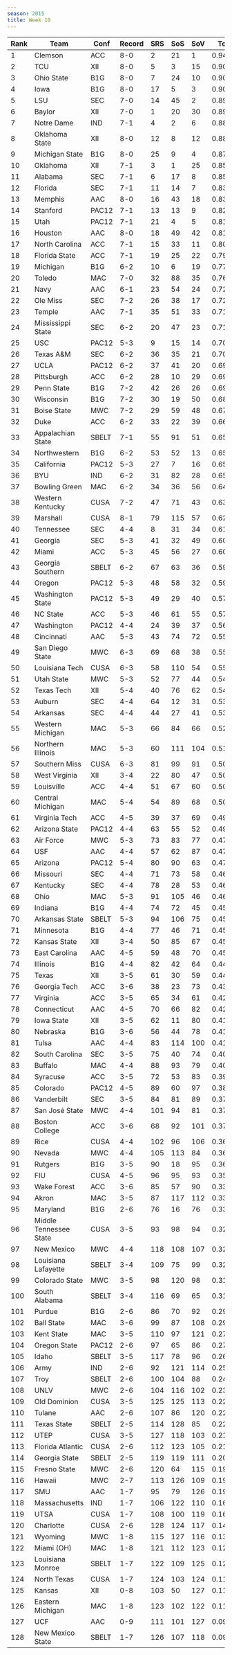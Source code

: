```yaml
---
season: 2015
title: Week 10
---
```

<table class="display"><thead><tr><th>Rank</th><th>Team</th><th>Conf</th><th>Record</th><th>SRS</th><th>SoS</th><th>SoV</th><th>Total</th></tr></thead><tbody>
<tr><td>1</td><td>Clemson</td><td>ACC</td><td>8-0</td><td>2</td><td>21</td><td>1</td><td>0.94284</td></tr>
<tr><td>2</td><td>TCU</td><td>XII</td><td>8-0</td><td>5</td><td>3</td><td>15</td><td>0.90748</td></tr>
<tr><td>3</td><td>Ohio State</td><td>B1G</td><td>8-0</td><td>7</td><td>24</td><td>10</td><td>0.90541</td></tr>
<tr><td>4</td><td>Iowa</td><td>B1G</td><td>8-0</td><td>17</td><td>5</td><td>3</td><td>0.90176</td></tr>
<tr><td>5</td><td>LSU</td><td>SEC</td><td>7-0</td><td>14</td><td>45</td><td>2</td><td>0.89774</td></tr>
<tr><td>6</td><td>Baylor</td><td>XII</td><td>7-0</td><td>1</td><td>20</td><td>30</td><td>0.89370</td></tr>
<tr><td>7</td><td>Notre Dame</td><td>IND</td><td>7-1</td><td>4</td><td>2</td><td>6</td><td>0.88729</td></tr>
<tr><td>8</td><td>Oklahoma State</td><td>XII</td><td>8-0</td><td>12</td><td>8</td><td>12</td><td>0.88028</td></tr>
<tr><td>9</td><td>Michigan State</td><td>B1G</td><td>8-0</td><td>25</td><td>9</td><td>4</td><td>0.87518</td></tr>
<tr><td>10</td><td>Oklahoma</td><td>XII</td><td>7-1</td><td>3</td><td>1</td><td>25</td><td>0.85995</td></tr>
<tr><td>11</td><td>Alabama</td><td>SEC</td><td>7-1</td><td>6</td><td>17</td><td>8</td><td>0.85733</td></tr>
<tr><td>12</td><td>Florida</td><td>SEC</td><td>7-1</td><td>11</td><td>14</td><td>7</td><td>0.83570</td></tr>
<tr><td>13</td><td>Memphis</td><td>AAC</td><td>8-0</td><td>16</td><td>43</td><td>18</td><td>0.83197</td></tr>
<tr><td>14</td><td>Stanford</td><td>PAC12</td><td>7-1</td><td>13</td><td>13</td><td>9</td><td>0.82712</td></tr>
<tr><td>15</td><td>Utah</td><td>PAC12</td><td>7-1</td><td>21</td><td>4</td><td>5</td><td>0.81882</td></tr>
<tr><td>16</td><td>Houston</td><td>AAC</td><td>8-0</td><td>18</td><td>49</td><td>42</td><td>0.81131</td></tr>
<tr><td>17</td><td>North Carolina</td><td>ACC</td><td>7-1</td><td>15</td><td>33</td><td>11</td><td>0.80365</td></tr>
<tr><td>18</td><td>Florida State</td><td>ACC</td><td>7-1</td><td>19</td><td>25</td><td>22</td><td>0.79731</td></tr>
<tr><td>19</td><td>Michigan</td><td>B1G</td><td>6-2</td><td>10</td><td>6</td><td>19</td><td>0.77028</td></tr>
<tr><td>20</td><td>Toledo</td><td>MAC</td><td>7-0</td><td>32</td><td>88</td><td>35</td><td>0.76853</td></tr>
<tr><td>21</td><td>Navy</td><td>AAC</td><td>6-1</td><td>23</td><td>54</td><td>24</td><td>0.72340</td></tr>
<tr><td>22</td><td>Ole Miss</td><td>SEC</td><td>7-2</td><td>26</td><td>38</td><td>17</td><td>0.72188</td></tr>
<tr><td>23</td><td>Temple</td><td>AAC</td><td>7-1</td><td>35</td><td>51</td><td>33</td><td>0.71673</td></tr>
<tr><td>24</td><td>Mississippi State</td><td>SEC</td><td>6-2</td><td>20</td><td>47</td><td>23</td><td>0.71079</td></tr>
<tr><td>25</td><td>USC</td><td>PAC12</td><td>5-3</td><td>9</td><td>15</td><td>14</td><td>0.70551</td></tr>
<tr><td>26</td><td>Texas A&M</td><td>SEC</td><td>6-2</td><td>36</td><td>35</td><td>21</td><td>0.70035</td></tr>
<tr><td>27</td><td>UCLA</td><td>PAC12</td><td>6-2</td><td>37</td><td>41</td><td>20</td><td>0.69402</td></tr>
<tr><td>28</td><td>Pittsburgh</td><td>ACC</td><td>6-2</td><td>28</td><td>10</td><td>29</td><td>0.69250</td></tr>
<tr><td>29</td><td>Penn State</td><td>B1G</td><td>7-2</td><td>42</td><td>26</td><td>26</td><td>0.69019</td></tr>
<tr><td>30</td><td>Wisconsin</td><td>B1G</td><td>7-2</td><td>30</td><td>19</td><td>50</td><td>0.68464</td></tr>
<tr><td>31</td><td>Boise State</td><td>MWC</td><td>7-2</td><td>29</td><td>59</td><td>48</td><td>0.67147</td></tr>
<tr><td>32</td><td>Duke</td><td>ACC</td><td>6-2</td><td>33</td><td>22</td><td>39</td><td>0.66763</td></tr>
<tr><td>33</td><td>Appalachian State</td><td>SBELT</td><td>7-1</td><td>55</td><td>91</td><td>51</td><td>0.65758</td></tr>
<tr><td>34</td><td>Northwestern</td><td>B1G</td><td>6-2</td><td>53</td><td>52</td><td>13</td><td>0.65641</td></tr>
<tr><td>35</td><td>California</td><td>PAC12</td><td>5-3</td><td>27</td><td>7</td><td>16</td><td>0.65632</td></tr>
<tr><td>36</td><td>BYU</td><td>IND</td><td>6-2</td><td>31</td><td>82</td><td>28</td><td>0.65391</td></tr>
<tr><td>37</td><td>Bowling Green</td><td>MAC</td><td>6-2</td><td>34</td><td>36</td><td>56</td><td>0.64723</td></tr>
<tr><td>38</td><td>Western Kentucky</td><td>CUSA</td><td>7-2</td><td>47</td><td>71</td><td>43</td><td>0.63035</td></tr>
<tr><td>39</td><td>Marshall</td><td>CUSA</td><td>8-1</td><td>79</td><td>115</td><td>57</td><td>0.62884</td></tr>
<tr><td>40</td><td>Tennessee</td><td>SEC</td><td>4-4</td><td>8</td><td>31</td><td>34</td><td>0.61254</td></tr>
<tr><td>41</td><td>Georgia</td><td>SEC</td><td>5-3</td><td>41</td><td>32</td><td>49</td><td>0.60489</td></tr>
<tr><td>42</td><td>Miami</td><td>ACC</td><td>5-3</td><td>45</td><td>56</td><td>27</td><td>0.60136</td></tr>
<tr><td>43</td><td>Georgia Southern</td><td>SBELT</td><td>6-2</td><td>67</td><td>63</td><td>36</td><td>0.59528</td></tr>
<tr><td>44</td><td>Oregon</td><td>PAC12</td><td>5-3</td><td>48</td><td>58</td><td>32</td><td>0.59181</td></tr>
<tr><td>45</td><td>Washington State</td><td>PAC12</td><td>5-3</td><td>49</td><td>29</td><td>40</td><td>0.57902</td></tr>
<tr><td>46</td><td>NC State</td><td>ACC</td><td>5-3</td><td>46</td><td>61</td><td>55</td><td>0.57065</td></tr>
<tr><td>47</td><td>Washington</td><td>PAC12</td><td>4-4</td><td>24</td><td>39</td><td>37</td><td>0.56049</td></tr>
<tr><td>48</td><td>Cincinnati</td><td>AAC</td><td>5-3</td><td>43</td><td>74</td><td>72</td><td>0.55949</td></tr>
<tr><td>49</td><td>San Diego State</td><td>MWC</td><td>6-3</td><td>69</td><td>68</td><td>38</td><td>0.55796</td></tr>
<tr><td>50</td><td>Louisiana Tech</td><td>CUSA</td><td>6-3</td><td>58</td><td>110</td><td>54</td><td>0.55354</td></tr>
<tr><td>51</td><td>Utah State</td><td>MWC</td><td>5-3</td><td>52</td><td>77</td><td>44</td><td>0.54261</td></tr>
<tr><td>52</td><td>Texas Tech</td><td>XII</td><td>5-4</td><td>40</td><td>76</td><td>62</td><td>0.54010</td></tr>
<tr><td>53</td><td>Auburn</td><td>SEC</td><td>4-4</td><td>64</td><td>12</td><td>31</td><td>0.53414</td></tr>
<tr><td>54</td><td>Arkansas</td><td>SEC</td><td>4-4</td><td>44</td><td>27</td><td>41</td><td>0.53287</td></tr>
<tr><td>55</td><td>Western Michigan</td><td>MAC</td><td>5-3</td><td>66</td><td>84</td><td>66</td><td>0.52405</td></tr>
<tr><td>56</td><td>Northern Illinois</td><td>MAC</td><td>5-3</td><td>60</td><td>111</td><td>104</td><td>0.51894</td></tr>
<tr><td>57</td><td>Southern Miss</td><td>CUSA</td><td>6-3</td><td>81</td><td>99</td><td>91</td><td>0.50885</td></tr>
<tr><td>58</td><td>West Virginia</td><td>XII</td><td>3-4</td><td>22</td><td>80</td><td>47</td><td>0.50651</td></tr>
<tr><td>59</td><td>Louisville</td><td>ACC</td><td>4-4</td><td>51</td><td>67</td><td>60</td><td>0.50165</td></tr>
<tr><td>60</td><td>Central Michigan</td><td>MAC</td><td>5-4</td><td>54</td><td>89</td><td>68</td><td>0.50098</td></tr>
<tr><td>61</td><td>Virginia Tech</td><td>ACC</td><td>4-5</td><td>39</td><td>37</td><td>69</td><td>0.49843</td></tr>
<tr><td>62</td><td>Arizona State</td><td>PAC12</td><td>4-4</td><td>63</td><td>55</td><td>52</td><td>0.49409</td></tr>
<tr><td>63</td><td>Air Force</td><td>MWC</td><td>5-3</td><td>73</td><td>83</td><td>77</td><td>0.47980</td></tr>
<tr><td>64</td><td>USF</td><td>AAC</td><td>4-4</td><td>57</td><td>62</td><td>87</td><td>0.47894</td></tr>
<tr><td>65</td><td>Arizona</td><td>PAC12</td><td>5-4</td><td>80</td><td>90</td><td>63</td><td>0.47318</td></tr>
<tr><td>66</td><td>Missouri</td><td>SEC</td><td>4-4</td><td>71</td><td>73</td><td>58</td><td>0.46949</td></tr>
<tr><td>67</td><td>Kentucky</td><td>SEC</td><td>4-4</td><td>78</td><td>28</td><td>53</td><td>0.46884</td></tr>
<tr><td>68</td><td>Ohio</td><td>MAC</td><td>5-3</td><td>91</td><td>105</td><td>46</td><td>0.46539</td></tr>
<tr><td>69</td><td>Indiana</td><td>B1G</td><td>4-4</td><td>74</td><td>72</td><td>45</td><td>0.45836</td></tr>
<tr><td>70</td><td>Arkansas State</td><td>SBELT</td><td>5-3</td><td>94</td><td>106</td><td>75</td><td>0.45328</td></tr>
<tr><td>71</td><td>Minnesota</td><td>B1G</td><td>4-4</td><td>77</td><td>46</td><td>71</td><td>0.45209</td></tr>
<tr><td>72</td><td>Kansas State</td><td>XII</td><td>3-4</td><td>50</td><td>85</td><td>67</td><td>0.45201</td></tr>
<tr><td>73</td><td>East Carolina</td><td>AAC</td><td>4-5</td><td>59</td><td>48</td><td>70</td><td>0.45200</td></tr>
<tr><td>74</td><td>Illinois</td><td>B1G</td><td>4-4</td><td>82</td><td>42</td><td>64</td><td>0.44998</td></tr>
<tr><td>75</td><td>Texas</td><td>XII</td><td>3-5</td><td>61</td><td>30</td><td>59</td><td>0.44740</td></tr>
<tr><td>76</td><td>Georgia Tech</td><td>ACC</td><td>3-6</td><td>38</td><td>23</td><td>73</td><td>0.43898</td></tr>
<tr><td>77</td><td>Virginia</td><td>ACC</td><td>3-5</td><td>65</td><td>34</td><td>61</td><td>0.42826</td></tr>
<tr><td>78</td><td>Connecticut</td><td>AAC</td><td>4-5</td><td>70</td><td>66</td><td>82</td><td>0.42227</td></tr>
<tr><td>79</td><td>Iowa State</td><td>XII</td><td>3-5</td><td>62</td><td>11</td><td>80</td><td>0.41967</td></tr>
<tr><td>80</td><td>Nebraska</td><td>B1G</td><td>3-6</td><td>56</td><td>44</td><td>78</td><td>0.41631</td></tr>
<tr><td>81</td><td>Tulsa</td><td>AAC</td><td>4-4</td><td>83</td><td>114</td><td>100</td><td>0.41504</td></tr>
<tr><td>82</td><td>South Carolina</td><td>SEC</td><td>3-5</td><td>75</td><td>40</td><td>74</td><td>0.40492</td></tr>
<tr><td>83</td><td>Buffalo</td><td>MAC</td><td>4-4</td><td>88</td><td>93</td><td>79</td><td>0.40201</td></tr>
<tr><td>84</td><td>Syracuse</td><td>ACC</td><td>3-5</td><td>72</td><td>53</td><td>83</td><td>0.39452</td></tr>
<tr><td>85</td><td>Colorado</td><td>PAC12</td><td>4-5</td><td>89</td><td>60</td><td>97</td><td>0.38742</td></tr>
<tr><td>86</td><td>Vanderbilt</td><td>SEC</td><td>3-5</td><td>84</td><td>81</td><td>89</td><td>0.37186</td></tr>
<tr><td>87</td><td>San José State</td><td>MWC</td><td>4-4</td><td>101</td><td>94</td><td>81</td><td>0.37143</td></tr>
<tr><td>88</td><td>Boston College</td><td>ACC</td><td>3-6</td><td>68</td><td>92</td><td>101</td><td>0.37014</td></tr>
<tr><td>89</td><td>Rice</td><td>CUSA</td><td>4-4</td><td>102</td><td>96</td><td>106</td><td>0.36538</td></tr>
<tr><td>90</td><td>Nevada</td><td>MWC</td><td>4-4</td><td>105</td><td>113</td><td>84</td><td>0.36363</td></tr>
<tr><td>91</td><td>Rutgers</td><td>B1G</td><td>3-5</td><td>90</td><td>18</td><td>95</td><td>0.36218</td></tr>
<tr><td>92</td><td>FIU</td><td>CUSA</td><td>4-5</td><td>96</td><td>95</td><td>93</td><td>0.35196</td></tr>
<tr><td>93</td><td>Wake Forest</td><td>ACC</td><td>3-6</td><td>85</td><td>57</td><td>90</td><td>0.33936</td></tr>
<tr><td>94</td><td>Akron</td><td>MAC</td><td>3-5</td><td>87</td><td>117</td><td>112</td><td>0.33735</td></tr>
<tr><td>95</td><td>Maryland</td><td>B1G</td><td>2-6</td><td>76</td><td>16</td><td>76</td><td>0.33594</td></tr>
<tr><td>96</td><td>Middle Tennessee State</td><td>CUSA</td><td>3-5</td><td>93</td><td>98</td><td>94</td><td>0.32970</td></tr>
<tr><td>97</td><td>New Mexico</td><td>MWC</td><td>4-4</td><td>118</td><td>108</td><td>107</td><td>0.32300</td></tr>
<tr><td>98</td><td>Louisiana Lafayette</td><td>SBELT</td><td>3-4</td><td>109</td><td>75</td><td>99</td><td>0.32265</td></tr>
<tr><td>99</td><td>Colorado State</td><td>MWC</td><td>3-5</td><td>98</td><td>120</td><td>98</td><td>0.31439</td></tr>
<tr><td>100</td><td>South Alabama</td><td>SBELT</td><td>3-4</td><td>116</td><td>69</td><td>65</td><td>0.31395</td></tr>
<tr><td>101</td><td>Purdue</td><td>B1G</td><td>2-6</td><td>86</td><td>70</td><td>92</td><td>0.29299</td></tr>
<tr><td>102</td><td>Ball State</td><td>MAC</td><td>3-6</td><td>99</td><td>87</td><td>108</td><td>0.29134</td></tr>
<tr><td>103</td><td>Kent State</td><td>MAC</td><td>3-5</td><td>110</td><td>97</td><td>121</td><td>0.27488</td></tr>
<tr><td>104</td><td>Oregon State</td><td>PAC12</td><td>2-6</td><td>97</td><td>65</td><td>86</td><td>0.27372</td></tr>
<tr><td>105</td><td>Idaho</td><td>SBELT</td><td>3-5</td><td>117</td><td>78</td><td>96</td><td>0.26368</td></tr>
<tr><td>106</td><td>Army</td><td>IND</td><td>2-6</td><td>92</td><td>121</td><td>114</td><td>0.25193</td></tr>
<tr><td>107</td><td>Troy</td><td>SBELT</td><td>2-6</td><td>100</td><td>104</td><td>88</td><td>0.24663</td></tr>
<tr><td>108</td><td>UNLV</td><td>MWC</td><td>2-6</td><td>104</td><td>116</td><td>102</td><td>0.23367</td></tr>
<tr><td>109</td><td>Old Dominion</td><td>CUSA</td><td>3-5</td><td>125</td><td>125</td><td>113</td><td>0.22990</td></tr>
<tr><td>110</td><td>Tulane</td><td>AAC</td><td>2-6</td><td>107</td><td>86</td><td>120</td><td>0.22811</td></tr>
<tr><td>111</td><td>Texas State</td><td>SBELT</td><td>2-5</td><td>114</td><td>128</td><td>85</td><td>0.22378</td></tr>
<tr><td>112</td><td>UTEP</td><td>CUSA</td><td>3-5</td><td>127</td><td>118</td><td>103</td><td>0.21860</td></tr>
<tr><td>113</td><td>Florida Atlantic</td><td>CUSA</td><td>2-6</td><td>112</td><td>123</td><td>105</td><td>0.21366</td></tr>
<tr><td>114</td><td>Georgia State</td><td>SBELT</td><td>2-5</td><td>119</td><td>119</td><td>111</td><td>0.20789</td></tr>
<tr><td>115</td><td>Fresno State</td><td>MWC</td><td>2-6</td><td>120</td><td>64</td><td>115</td><td>0.19808</td></tr>
<tr><td>116</td><td>Hawaii</td><td>MWC</td><td>2-7</td><td>113</td><td>126</td><td>109</td><td>0.19533</td></tr>
<tr><td>117</td><td>SMU</td><td>AAC</td><td>1-7</td><td>95</td><td>79</td><td>126</td><td>0.19255</td></tr>
<tr><td>118</td><td>Massachusetts</td><td>IND</td><td>1-7</td><td>106</td><td>122</td><td>110</td><td>0.16625</td></tr>
<tr><td>119</td><td>UTSA</td><td>CUSA</td><td>1-7</td><td>108</td><td>100</td><td>119</td><td>0.16000</td></tr>
<tr><td>120</td><td>Charlotte</td><td>CUSA</td><td>2-6</td><td>128</td><td>124</td><td>117</td><td>0.14206</td></tr>
<tr><td>121</td><td>Wyoming</td><td>MWC</td><td>1-8</td><td>115</td><td>127</td><td>116</td><td>0.13175</td></tr>
<tr><td>122</td><td>Miami (OH)</td><td>MAC</td><td>1-8</td><td>121</td><td>112</td><td>123</td><td>0.12317</td></tr>
<tr><td>123</td><td>Louisiana Monroe</td><td>SBELT</td><td>1-7</td><td>122</td><td>109</td><td>125</td><td>0.12168</td></tr>
<tr><td>124</td><td>North Texas</td><td>CUSA</td><td>1-7</td><td>124</td><td>103</td><td>124</td><td>0.11791</td></tr>
<tr><td>125</td><td>Kansas</td><td>XII</td><td>0-8</td><td>103</td><td>50</td><td>127</td><td>0.11565</td></tr>
<tr><td>126</td><td>Eastern Michigan</td><td>MAC</td><td>1-8</td><td>123</td><td>102</td><td>122</td><td>0.11303</td></tr>
<tr><td>127</td><td>UCF</td><td>AAC</td><td>0-9</td><td>111</td><td>101</td><td>127</td><td>0.09430</td></tr>
<tr><td>128</td><td>New Mexico State</td><td>SBELT</td><td>1-7</td><td>126</td><td>107</td><td>118</td><td>0.09328</td></tr>
</tbody></table>
